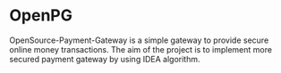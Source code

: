 # OpenPG
OpenSource-Payment-Gateway is a simple gateway to provide secure online money transactions. The aim of the project is to implement more secured payment gateway by using IDEA algorithm.
